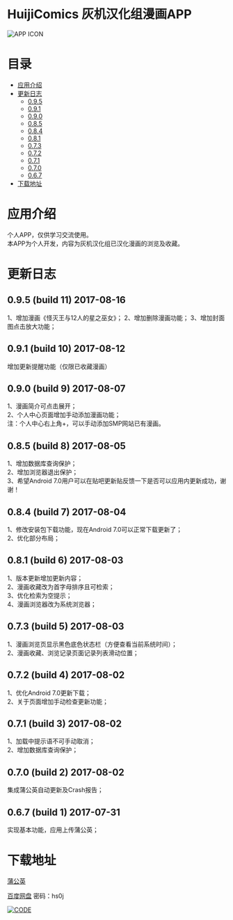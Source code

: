 # HuijiComics 灰机汉化组漫画APP

![APP ICON](https://o1wh05aeh.qnssl.com/image/view/app_icons/2062c1e2ce4556ca30b5a744e88c3e27)

# 目录
- [应用介绍](#应用介绍)
- [更新日志](#更新日志)
  - [0.9.5](#095-build-11-2017-08-16)
  - [0.9.1](#091-build-10-2017-08-12)
  - [0.9.0](#090-build-9-2017-08-07)
  - [0.8.5](#085-build-8-2017-08-05)
  - [0.8.4](#084-build-7-2017-08-04)
  - [0.8.1](#081-build-6-2017-08-03)
  - [0.7.3](#073-build-5-2017-08-03)
  - [0.7.2](#072-build-4-2017-08-02)
  - [0.7.1](#071-build-3-2017-08-02)
  - [0.7.0](#070-build-2-2017-08-02)
  - [0.6.7](#067-build-1-2017-07-31)
- [下载地址](#下载地址)

# 应用介绍

个人APP，仅供学习交流使用。  
本APP为个人开发，内容为灰机汉化组已汉化漫画的浏览及收藏。

# 更新日志

## 0.9.5 (build 11) 2017-08-16
1、增加漫画《怪灭王与12人的星之巫女》；
2、增加删除漫画功能；
3、增加封面图点击放大功能；

## 0.9.1 (build 10) 2017-08-12
增加更新提醒功能（仅限已收藏漫画）

## 0.9.0 (build 9) 2017-08-07
1、漫画简介可点击展开；  
2、个人中心页面增加手动添加漫画功能；  
注：个人中心右上角+，可以手动添加SMP网站已有漫画。  

## 0.8.5 (build 8) 2017-08-05
1、增加数据库查询保护；  
2、增加浏览器退出保护；  
3、希望Android 7.0用户可以在贴吧更新贴反馈一下是否可以应用内更新成功，谢谢！  

## 0.8.4 (build 7) 2017-08-04
1、修改安装包下载功能，现在Android 7.0可以正常下载更新了；  
2、优化部分布局；  

## 0.8.1 (build 6) 2017-08-03 
1、版本更新增加更新内容；  
2、漫画收藏改为首字母排序且可检索；  
3、优化检索为空提示；  
4、漫画浏览器改为系统浏览器；  

## 0.7.3 (build 5) 2017-08-03 
1、漫画浏览页显示黑色底色状态栏（方便查看当前系统时间）；  
2、漫画收藏、浏览记录页面记录列表滑动位置；  

## 0.7.2 (build 4) 2017-08-02 
1、优化Android 7.0更新下载；  
2、关于页面增加手动检查更新功能；  

## 0.7.1 (build 3) 2017-08-02
1、加载中提示语不可手动取消；  
2、增加数据库查询保护；  

## 0.7.0 (build 2) 2017-08-02
集成蒲公英自动更新及Crash报告；  

## 0.6.7 (build 1) 2017-07-31
实现基本功能，应用上传蒲公英；  

# 下载地址

[蒲公英](https://www.pgyer.com/Y0sz)

[百度网盘](http://pan.baidu.com/s/1gf6ChRd) 密码：hs0j

[![CODE](https://www.pgyer.com/app/qrcode/Y0sz)](https://www.pgyer.com/Y0sz)


